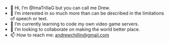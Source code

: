 - 👋 Hi, I’m @ImaTrillaG but you can call me Drew.
- 👀 I’m interested in so much more than can be described in the limitations of speech or text.
- 🌱 I’m currently learning to code my own video game servers.
- 💞️ I’m looking to collaborate on making the world  better place.
- 📫 How to reach me: andrewchillin@gmail.com
